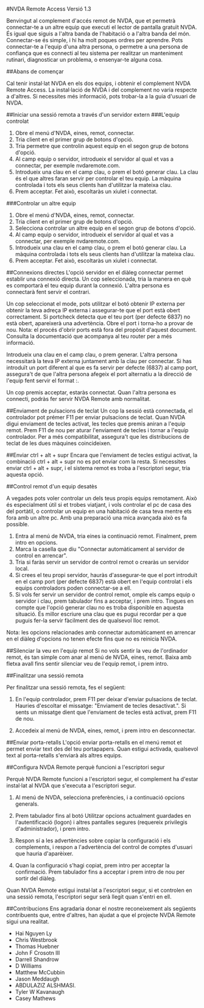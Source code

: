 #NVDA Remote Access
Versió 1.3

Benvingut al complement d'accés remot de NVDA, que et permetrà connectar-te a un altre equip que executi el lector de pantalla gratuït NVDA. És igual que siguis a l'altra banda de l'habitació o a l'altra banda del món. Connectar-se és simple, i hi ha molt poques ordres per aprendre. Pots connectar-te a l'equip d'una altra persona, o permetre a una persona de confiança que es connecti al teu sistema per realitzar un manteniment rutinari, diagnosticar un problema, o ensenyar-te alguna cosa.

##Abans de començar

Cal tenir instal·lat NVDA en els dos equips, i obtenir el complement NVDA Remote Access.
La instal·lació de NVDA i del complement no varia respecte a d'altres. Si necessites més informació, pots trobar-la a la guia d'usuari de NVDA.

##Iniciar una sessió remota a través d'un servidor extern
###L'equip controlat
1. Obre el menú d'NVDA, eines, remot, connectar.
2. Tria client en el primer grup de botons d'opció.
3. Tria permetre que controlin aquest equip en el segon grup de botons d'opció.
4. Al camp equip o servidor, introdueix el servidor al qual et vas a connectar, per exemple nvdaremote.com.
5. Introdueix una clau en el camp clau, o prem el botó generar clau.
La clau és el que altres faran servir per controlar el teu equip.
La màquina controlada i tots els seus clients han d'utilitzar la mateixa clau.
6. Prem acceptar. Fet això, escoltaràs un xiulet i connectat.

###Controlar un altre equip
1. Obre el menú d'NVDA, eines, remot, connectar.
2. Tria client en el primer grup de botons d'opció.
3. Selecciona controlar un altre equip en el segon grup de botons d'opció.
4. Al camp equip o servidor, introdueix el servidor al qual et vas a connectar, per exemple nvdaremote.com.
5. Introdueix una clau en el camp clau, o prem el botó generar clau.
La màquina controlada i tots els seus clients han d'utilitzar la mateixa clau.
6. Prem acceptar. Fet això, escoltaràs un xiulet i connectat.

##Connexions directes
L'opció servidor en el diàleg connectar permet establir una connexió directa.
Un cop seleccionada, tria la manera en què es comportarà el teu equip durant la connexió.
L'altra persona es connectarà fent servir el contrari.

Un cop seleccionat el mode, pots utilitzar el botó obtenir IP externa per obtenir la teva adreça IP externa i assegurar-te que el port està obert correctament.
Si portcheck detecta que el teu port (per defecte 6837) no està obert, apareixerà una advertència.
Obre el port i torna-ho a provar de nou.
Nota: el procés d'obrir ports està fora del propòsit d'aquest document. Consulta la documentació que acompanya al teu router per a més informació.

Introdueix una clau en el camp clau, o prem generar. L'altra persona necessitarà la teva IP externa juntament amb la clau per connectar. Si has introduït un port diferent al que es fa servir per defecte (6837) al camp port, assegura't de que l'altra persona afegeix el port alternatiu a la direcció de l'equip fent servir el format <ip externa>:<puerto>.

Un cop premis acceptar, estaràs connectat.
Quan l'altra persona es connecti, podràs fer servir NVDA Remote amb normalitat.

##Enviament de pulsacions de teclat
Un cop la sessió està connectada, el controlador pot prémer F11 per enviar pulsacions de teclat.
Quan NVDA digui enviament de tecles activat, les tecles que premis aniran a l'equip remot. Prem F11 de nou per aturar l'enviament de tecles i tornar a l'equip controlador.
Per a més compatibilitat, assegura't que les distribucions de teclat de les dues màquines coincideixen.

##Enviar ctrl + alt + supr
Encara que l'enviament de tecles estigui activat, la combinació ctrl + alt + supr no es pot enviar com la resta.
Si necessites enviar ctrl + alt + supr, i el sistema remot es troba a l'escriptori segur, tria aquesta opció.

##Control remot d'un equip desatès

A vegades pots voler controlar un dels teus propis equips remotament. Això és especialment útil si et trobes viatjant, i vols controlar el pc de casa des del portàtil, o controlar un equip en una habitació de casa teva mentre ets fora amb un altre pc. Amb una preparació una mica avançada això es fa possible.

1. Entra al menú de NVDA, tria eines ia continuació remot. Finalment, prem intro en opcions.
2. Marca la casella que diu "Connectar automàticament al servidor de control en arrencar".
3. Tria si faràs servir un servidor de control remot o crearàs un servidor local.
4. Si crees el teu propi servidor, hauràs d'assegurar-te que el port introduït en el camp port (per defecte 6837) està obert en l'equip controlat i els equips controladors poden connectar-se a ell.
5. Si vols fer servir un servidor de control remot, omple els camps equip o servidor i clau, prem tabulador fins a acceptar, i prem intro. Tingues en compte que l'opció generar clau no es troba disponible en aquesta situació. És millor escriure una clau que es pugui recordar per a que puguis fer-la servir fàcilment des de qualsevol lloc remot.  

Nota: les opcions relacionades amb connectar automàticament en arrencar en el diàleg d'opcions no tenen efecte fins que no es reinicia NVDA.

##Silenciar la veu en l'equip remot
Si no vols sentir la veu de l'ordinador remot, és tan simple com anar al menú de NVDA, eines, remot. Baixa amb fletxa avall fins sentir silenciar veu de l'equip remot, i prem intro.

##Finalitzar una sessió remota

Per finalitzar una sessió remota, fes el següent:

1. En l'equip controlador, prem F11 per deixar d'enviar pulsacions de teclat. Hauries d'escoltar el missatge: "Enviament de tecles desactivat.". Si sents un missatge dient que l'enviament de tecles està activat, prem F11 de nou.

2. Accedeix al menú de NVDA, eines, remot, i prem intro en desconnectar.

##Enviar porta-retalls
L'opció enviar porta-retalls en el menú remot et permet enviar text des del teu portapapers.
Quan estigui activada, qualsevol text al porta-retalls s'enviarà als altres equips.

##Configura NVDA Remote perquè funcioni a l'escriptori segur

Perquè NVDA Remote funcioni a l'escriptori segur, el complement ha d'estar instal·lat al NVDA que s'executa a l'escriptori segur.

1. Al menú de NVDA, selecciona preferències, i a continuació opcions generals.

2. Prem tabulador fins al botó Utilitzar opcions actualment guardades en l'autentificació (logon) i altres pantalles segures (requereix privilegis d'administrador), i prem intro.

3. Respon sí a les advertències sobre copiar la configuració i els complements, i respon a l'advertència del control de comptes d'usuari que hauria d'aparèixer.

4. Quan la configuració s'hagi copiat, prem intro per acceptar la confirmació. Prem tabulador fins a acceptar i prem intro de nou per sortir del diàleg.

Quan NVDA Remote estigui instal·lat a l'escriptori segur, si et controlen en una sessió remota,
l'escriptori segur serà llegit quan s'entri en ell.

##Contribucions
Ens agradaria donar el nostre reconeixement als següents contribuents que, entre d'altres, han ajudat a que el projecte NVDA Remote sigui una realitat.
 
* Hai Nguyen Ly
* Chris Westbrook
* Thomas Huebner
* John F Crosotn III
* Darrell Shandrow
* D Williams
* Matthew McCubbin
* Jason Meddaugh
* ABDULAZIZ ALSHMASI.
* Tyler W Kavanaugh
* Casey Mathews
